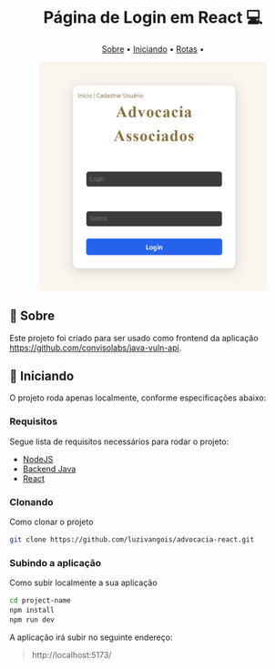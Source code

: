 <h1 align="center" style="font-weight: bold;"> Página de Login em React 💻</h1>


<p align="center">
 <a href="#about">Sobre</a> • 
 <a href="#started">Iniciando</a> • 
  <a href="#routes">Rotas</a> •  
</p>


<p align="center">
    <img src="./src/assets/login.png" alt="Image Example" width="400px">
</p>

<h2 id="about">📌 Sobre</h2>

Este projeto foi criado para ser usado como frontend da aplicação https://github.com/convisolabs/java-vuln-api.

<h2 id="started">🚀 Iniciando</h2>

O projeto roda apenas localmente, conforme especificações abaixo:

<h3>Requisitos</h3>

Segue lista de requisitos necessários para rodar o projeto:

- [NodeJS](https://nodejs.org/en)
- [Backend Java](https://github.com/convisolabs/java-vuln-app)
- [React](https://react.dev/)

<h3>Clonando</h3>

Como clonar o projeto
```bash
git clone https://github.com/luzivangois/advocacia-react.git
```

<h3>Subindo a aplicação</h3>

Como subir localmente a sua aplicação

```bash
cd project-name
npm install
npm run dev
```
A aplicação irá subir no seguinte endereço:
> http://localhost:5173/
